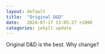 ```yaml
---
layout: default
title:  "Original D&D"
date:   2024-07-17 13:05:27 +1000
categories: jekyll update
---
```

Original D&D is the best. Why change?
